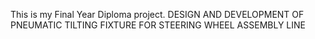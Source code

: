 This is my Final Year Diploma project.
DESIGN AND DEVELOPMENT OF PNEUMATIC TILTING FIXTURE FOR STEERING WHEEL ASSEMBLY LINE
